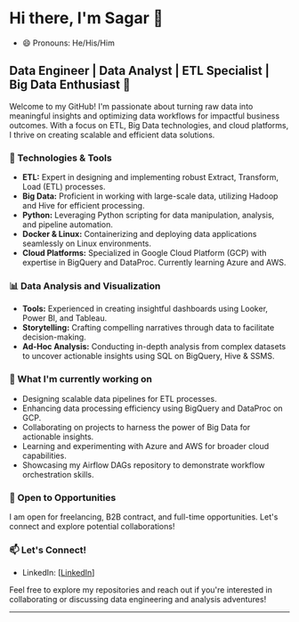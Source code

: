 <!--
<div id="header" align="center">
  <img src="https://media.giphy.com/media/JWuBH9rCO2uZuHBFpm/giphy.gif" width="100"/>
  <img src="https://media.giphy.com/media/jakQnxhPwrbOdEZDul/giphy.gif" width="100"/>
  <img src="https://media.giphy.com/media/M9gbBd9nbDrOTu1Mqx/giphy.gif" width="100"/>
</div>
<div id="badges"> <a href="https://www.linkedin.com/in/sagars16/"> <img src="https://img.shields.io/badge/LinkedIn-blue?style=for-the-badge&logo=linkedin&logoColor=white" alt="LinkedIn Badge"/> </a> </div>
-->

# Hi there, I'm Sagar 👋
- 😄 Pronouns: He/His/Him

  
## Data Engineer | Data Analyst | ETL Specialist | Big Data Enthusiast 🚀

Welcome to my GitHub! I'm passionate about turning raw data into meaningful insights and optimizing data workflows for impactful business outcomes. With a focus on ETL, Big Data technologies, and cloud platforms, I thrive on creating scalable and efficient data solutions.

### 🔧 Technologies & Tools

- **ETL:** Expert in designing and implementing robust Extract, Transform, Load (ETL) processes.
- **Big Data:** Proficient in working with large-scale data, utilizing Hadoop and Hive for efficient processing.
- **Python:** Leveraging Python scripting for data manipulation, analysis, and pipeline automation.
- **Docker & Linux:** Containerizing and deploying data applications seamlessly on Linux environments.
- **Cloud Platforms:** Specialized in Google Cloud Platform (GCP) with expertise in BigQuery and DataProc. Currently learning Azure and AWS.

### 📊 Data Analysis and Visualization

- **Tools:** Experienced in creating insightful dashboards using Looker, Power BI, and Tableau.
- **Storytelling:** Crafting compelling narratives through data to facilitate decision-making.
- **Ad-Hoc Analysis:** Conducting in-depth analysis from complex datasets to uncover actionable insights using SQL on BigQuery, Hive & SSMS.

### 🚀 What I'm currently working on

- Designing scalable data pipelines for ETL processes.
- Enhancing data processing efficiency using BigQuery and DataProc on GCP.
- Collaborating on projects to harness the power of Big Data for actionable insights.
- Learning and experimenting with Azure and AWS for broader cloud capabilities.
- Showcasing my Airflow DAGs repository to demonstrate workflow orchestration skills.

### 💼 Open to Opportunities

I am open for freelancing, B2B contract, and full-time opportunities. Let's connect and explore potential collaborations!

### 📫 Let's Connect!

- LinkedIn: [[LinkedIn](https://www.linkedin.com/in/sagars16/)]

Feel free to explore my repositories and reach out if you're interested in collaborating or discussing data engineering and analysis adventures!

---



<!--
**ssoni11/ssoni11** is a ✨ _special_ ✨ repository because its `README.md` (this file) appears on your GitHub profile.

Here are some ideas to get you started:

- 🔭 I’m currently working on ...
- 🌱 I’m currently learning ...
- 👯 I’m looking to collaborate on ...
- 🤔 I’m looking for help with ...
- 💬 Ask me about ...
- 📫 How to reach me: ...
- 😄 Pronouns: ...
- ⚡ Fun fact: ...
-->
